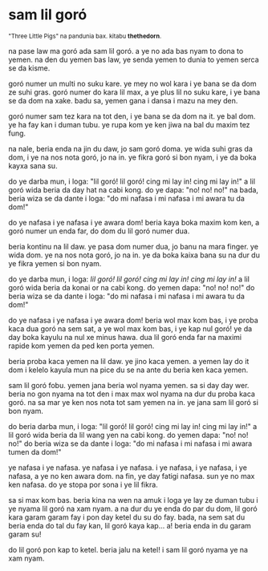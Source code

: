 # sam lil goró

<small>"Three Little Pigs" na pandunia bax. kitabu **thethedorn**.</small>

na pase law ma goró ada sam lil goró. a ye no ada bas nyam to dona to yemen. na den du yemen bas law, ye senda yemen to dunia to yemen serca se da kisme.

goró numer un multi no suku kare. ye mey no wol kara i ye bana se da dom ze suhi gras. goró numer do kara lil max, a ye plus lil no suku kare, i ye bana se da dom na xake. badu sa, yemen gana i dansa i mazu na mey den.

goró numer sam tez kara na tot den, i ye bana se da dom na it. ye bal dom. ye ha fay kan i duman tubu. ye rupa kom ye ken jiwa na bal du maxim tez fung.

na nale, beria enda na jin du daw, jo sam goró doma. ye wida suhi gras da dom, i ye na nos nota goró, jo na in. ye fikra goró si bon nyam, i ye da boka kayxa sana su.

do ye darba mun, i loga: "lil goró! lil goró! cing mi lay in! cing mi lay in!" a lil goró wida beria da day hat na cabi kong. do ye dapa: "no! no! no!" na bada, beria wiza se da dante i loga: "do mi nafasa i mi nafasa i mi awara tu da dom!"

do ye nafasa i ye nafasa i ye awara dom! beria kaya boka maxim kom ken, a goró numer un enda far, do dom du lil goró numer dua.

beria kontinu na lil daw. ye pasa dom numer dua, jo banu na mara finger. ye wida dom. ye na nos nota goró, jo na in. ye da boka kaixa bana su na dur du ye fikra yemen si bon nyam.

do ye darba mun, i loga: _lil goró! lil goró! cing mi lay in! cing mi lay in!_ a lil goró wida beria da konai or na cabi kong. do yemen dapa: "no! no! no!" do beria wiza se da dante i loga: "do mi nafasa i mi nafasa i mi awara tu da dom!"

do ye nafasa i ye nafasa i ye awara dom! beria wol max kom bas, i ye proba kaca dua goró na sem sat, a ye wol max kom bas, i ye kap nul goró! ye da day boka kayulu na nul xe minus hawa. dua lil goró enda far na maximi rapide kom yemen da ped ken porta yemen.

beria proba kaca yemen na lil daw. ye jino kaca yemen. a yemen lay do it dom i kelelo kayula mun na pice du se na ante du beria ken kaca yemen.

sam lil goró fobu. yemen jana beria wol nyama yemen. sa si day day wer. beria no gon nyama na tot den i max max wol nyama na dur du proba kaca goró. na sa mar ye ken nos nota tot sam yemen na in. ye jana sam lil goró si bon nyam.

do beria darba mun, i loga: "lil goró! lil goró! cing mi lay in! cing mi lay in!" a lil goró wida beria da lil wang yen na cabi kong. do yemen dapa: "no! no! no!" do beria wiza se da dante i loga: "do mi nafasa i mi nafasa i mi awara tumen da dom!"

ye nafasa i ye nafasa. ye nafasa i ye nafasa. i ye nafasa, i ye nafasa, i ye nafasa, a ye no ken awara dom. na fin, ye day fatigi nafasa. sun ye no max ken nafasa. do ye stopa por sona i ye lil fikra.

sa si max kom bas. beria kina na wen na amuk i loga ye lay ze duman tubu i ye nyama lil goró na xam nyam. a na dur du ye enda do par du dom, lil goró kara garam garam fay i pon day ketel du su do fay. bada, na sem sat du beria enda do tal du fay kan, lil goró kaya kap... a! beria enda in du garam garam su!

do lil goró pon kap to ketel. beria jalu na ketel! i sam lil goró nyama ye na xam nyam.


